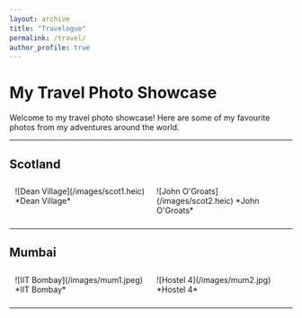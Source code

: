 ```yaml
---
layout: archive
title: "Travelogue"
permalink: /travel/
author_profile: true
---
```


# My Travel Photo Showcase

Welcome to my travel photo showcase! Here are some of my favourite photos from my adventures around the world.

---

## Scotland
<div style="display: flex; flex-wrap: wrap;">
  <div style="flex: 1; margin: 10px;">
    ![Dean Village](/images/scot1.heic)
    *Dean Village*
  </div>
  <div style="flex: 1; margin: 10px;">
    ![John O'Groats](/images/scot2.heic)
    *John O'Groats*
  </div>
</div>

---

## Mumbai
<div style="display: flex; flex-wrap: wrap;">
  <div style="flex: 1; margin: 10px;">
    ![IIT Bombay](/images/mum1.jpeg)
    *IIT Bombay*
  </div>
  <div style="flex: 1; margin: 10px;">
    ![Hostel 4](/images/mum2.jpg)
    *Hostel 4*
  </div>
</div>

---
